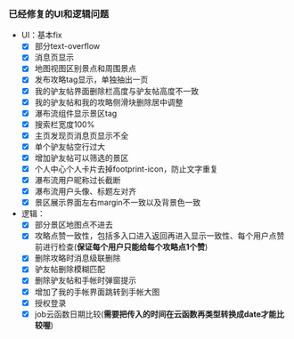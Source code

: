 ### 已经修复的UI和逻辑问题

* UI：基本fix
  - [x] 部分text-overflow
  - [x] 消息页显示
  - [x] 地图视图区别景点和周围景点
  - [x] 发布攻略tag显示，单独抽出一页
  - [x] 我的驴友帖界面删除栏高度与驴友帖高度不一致
  - [x] 我的驴友帖和我的攻略侧滑块删除居中调整
  - [x] 瀑布流组件显示景区tag
  - [x] 搜索栏宽度100%
  - [x] 主页发现页消息页显示不全
  - [x] 单个驴友帖空行过大
  - [x] 增加驴友帖可以筛选的景区
  - [x] 个人中心个人卡片去掉footprint-icon，防止文字重复 
  - [x] 瀑布流用户昵称过长截断
  - [x] 瀑布流用户头像、标题左对齐
  - [x] 景区展示界面左右margin不一致以及背景色一致
  
* 逻辑：
  - [x] 部分景区地图点不进去
  - [x] 攻略点赞一致性，包括多入口进入返回再进入显示一致性、每个用户点赞前进行检查(**保证每个用户只能给每个攻略点1个赞**)
  - [x] 删除攻略时消息级联删除
  - [x] 驴友帖删除模糊匹配
  - [x] 删除驴友帖和手帐时弹窗提示
  - [x] 增加了我的手帐界面跳转到手帐大图
  - [x] 授权登录
  - [x] job云函数日期比较(**需要把传入的时间在云函数再类型转换成date才能比较喔**)
